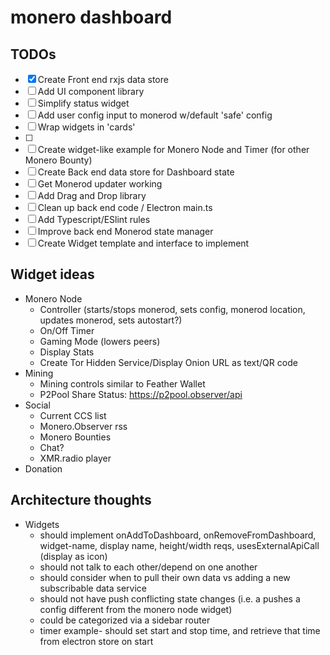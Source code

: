 # monero dashboard

## TODOs
- [x] Create Front end rxjs data store
- [ ] Add UI component library
- [ ] Simplify status widget
- [ ] Add user config input to monerod w/default 'safe' config
- [ ] Wrap widgets in 'cards'
- [ ] 
- [ ] Create widget-like example for Monero Node and Timer (for other Monero Bounty)
- [ ] Create Back end data store for Dashboard state
- [ ] Get Monerod updater working
- [ ] Add Drag and Drop library
- [ ] Clean up back end code / Electron main.ts
- [ ] Add Typescript/ESlint rules
- [ ] Improve back end Monerod state manager
- [ ] Create Widget template and interface to implement

## Widget ideas

- Monero Node
  - Controller (starts/stops monerod, sets config, monerod location, updates monerod, sets autostart?)
  - On/Off Timer
  - Gaming Mode (lowers peers)
  - Display Stats
  - Create Tor Hidden Service/Display Onion URL as text/QR code 
- Mining
  - Mining controls similar to Feather Wallet
  - P2Pool Share Status: https://p2pool.observer/api
- Social
  - Current CCS list
  - Monero.Observer rss
  - Monero Bounties
  - Chat?
  - XMR.radio player
- Donation

## Architecture thoughts

- Widgets
  - should implement onAddToDashboard, onRemoveFromDashboard, widget-name, display name, height/width reqs, usesExternalApiCall (display as icon) 
  - should not talk to each other/depend on one another
  - should consider when to pull their own data vs adding a new subscribable data service
  - should not have push conflicting state changes (i.e. a pushes a config different from the monero node widget)
  - could be categorized via a sidebar router
  - timer example- should set start and stop time, and retrieve that time from electron store on start
 
